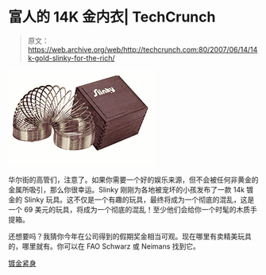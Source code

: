 # 富人的 14K 金内衣| TechCrunch

> 原文：<https://web.archive.org/web/http://techcrunch.com:80/2007/06/14/14k-gold-slinky-for-the-rich/>

![](img/5d3c36c1ff82b231d4396173d7132329.png)

华尔街的高管们，注意了。如果你需要一个好的娱乐来源，但不会被任何非黄金的金属所吸引，那么你很幸运。Slinky 刚刚为各地被宠坏的小孩发布了一款 14k 镀金的 Slinky 玩具。这不仅是一个有趣的玩具，最终将成为一个彻底的混乱，这是一个 69 美元的玩具，将成为一个彻底的混乱！至少他们会给你一个时髦的木质手提箱。

还想要吗？我猜你今年在公司得到的假期奖金相当可观。现在哪里有卖精美玩具的，哪里就有。你可以在 FAO Schwarz 或 Neimans 找到它。

[镀金紧身](https://web.archive.org/web/20131210070520/http://www.luxist.com/2007/06/14/gold-plated-slinky/)